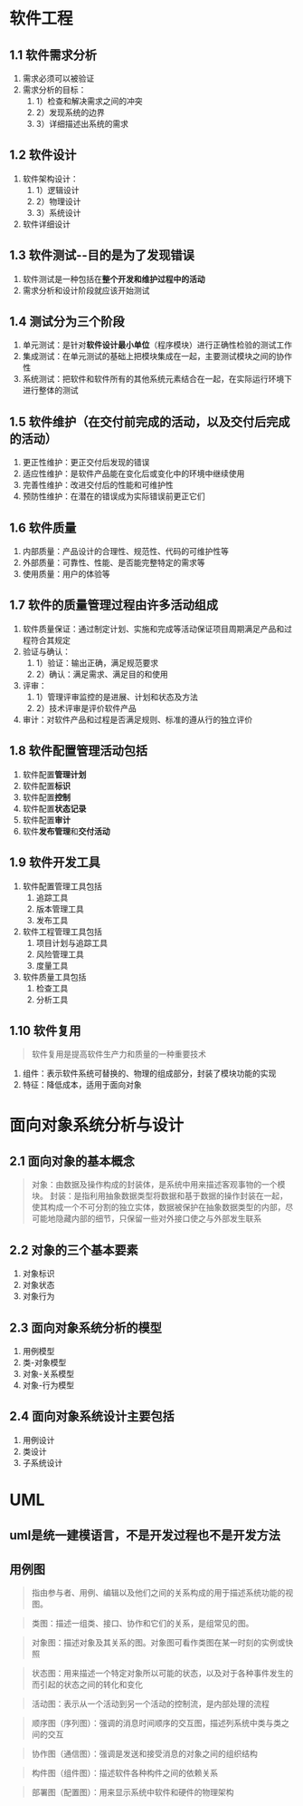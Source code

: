# 软件工程
## 1.1 软件需求分析
1. 需求必须可以被验证
2. 需求分析的目标：
    1. 1）检查和解决需求之间的冲突 
    2. 2）发现系统的边界 
    3. 3）详细描述出系统的需求
## 1.2 软件设计
1. 软件架构设计：
    1. 1）逻辑设计 
    2. 2）物理设计 
    3. 3）系统设计
2. 软件详细设计
## 1.3 软件测试--目的是为了发现错误
1. 软件测试是一种包括在**整个开发和维护过程中的活动**
2. 需求分析和设计阶段就应该开始测试

## 1.4 测试分为三个阶段
1. 单元测试：是针对**软件设计最小单位**（程序模块）进行正确性检验的测试工作
2. 集成测试：在单元测试的基础上把模块集成在一起，主要测试模块之间的协作性
3. 系统测试：把软件和软件所有的其他系统元素结合在一起，在实际运行环境下进行整体的测试
## 1.5 软件维护（在交付前完成的活动，以及交付后完成的活动）
1. 更正性维护：更正交付后发现的错误
2. 适应性维护：是软件产品能在变化后或变化中的环境中继续使用
3. 完善性维护：改进交付后的性能和可维护性
4. 预防性维护：在潜在的错误成为实际错误前更正它们

## 1.6 软件质量
1. 内部质量：产品设计的合理性、规范性、代码的可维护性等
2. 外部质量：可靠性、性能、是否能完整特定的需求等
3. 使用质量：用户的体验等

## 1.7 软件的质量管理过程由许多活动组成
1. 软件质量保证：通过制定计划、实施和完成等活动保证项目周期满足产品和过程符合其规定
2. 验证与确认：
    1. 1）验证：输出正确，满足规范要求 
    2. 2）确认：满足需求、满足目的和使用
3. 评审：
    1. 1）管理评审监控的是进展、计划和状态及方法 
    2. 2）技术评审是评价软件产品
4. 审计：对软件产品和过程是否满足规则、标准的遵从行的独立评价

## 1.8 软件配置管理活动包括
1. 软件配置**管理计划**
2. 软件配置**标识**
3. 软件配置**控制**
4. 软件配置**状态记录**
5. 软件配置**审计**
6. 软件**发布管理**和**交付活动**

## 1.9 软件开发工具
1. 软件配置管理工具包括
    1. 追踪工具
    2. 版本管理工具
    3. 发布工具
2. 软件工程管理工具包括
    1. 项目计划与追踪工具
    2. 风险管理工具
    3. 度量工具
3. 软件质量工具包括
    1. 检查工具
    2. 分析工具

## 1.10 软件复用
> 软件复用是提高软件生产力和质量的一种重要技术
1. 组件：表示软件系统可替换的、物理的组成部分，封装了模块功能的实现
2. 特征：降低成本，适用于面向对象

# 面向对象系统分析与设计
## 2.1 面向对象的基本概念
> 对象：由数据及操作构成的封装体，是系统中用来描述客观事物的一个模块。
> 封装：是指利用抽象数据类型将数据和基于数据的操作封装在一起，使其构成一个不可分割的独立实体，数据被保护在抽象数据类型的内部，尽可能地隐藏内部的细节，只保留一些对外接口使之与外部发生联系
> 

## 2.2 对象的三个基本要素
1. 对象标识
2. 对象状态
3. 对象行为

## 2.3 面向对象系统分析的模型
1. 用例模型
2. 类-对象模型
3. 对象-关系模型
4. 对象-行为模型

## 2.4 面向对象系统设计主要包括
1. 用例设计
2. 类设计
3. 子系统设计

# UML
## uml是统一建模语言，不是开发过程也不是开发方法
## 用例图
> 指由参与者、用例、编辑以及他们之间的关系构成的用于描述系统功能的视图。
 
> 类图：描述一组类、接口、协作和它们的关系，是组常见的图。

> 对象图：描述对象及其关系的图。对象图可看作类图在某一时刻的实例或快照
 
> 状态图：用来描述一个特定对象所以可能的状态，以及对于各种事件发生的而引起的状态之间的转化和变化

> 活动图：表示从一个活动到另一个活动的控制流，是内部处理的流程

> 顺序图（序列图）：强调的消息时间顺序的交互图，描述列系统中类与类之间的交互

> 协作图（通信图）：强调是发送和接受消息的对象之间的组织结构

> 构件图（组件图）：描述软件各种构件之间的依赖关系

> 部署图（配置图）：用来显示系统中软件和硬件的物理架构
